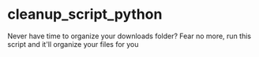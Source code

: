 # cleanup_script_python
Never have time to organize your downloads folder? Fear no more, run this script and it'll organize your files for you
